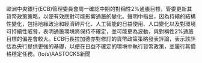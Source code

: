 歐洲中央銀行(ECB)管理委員會周一確認中期的對稱性2%通脹目標，管委更新其貨幣政策策略，以便有效應對可能影響通脹的變化。聲明中指出，因為持續的結構性變化，包括地緣政治和經濟碎片化、人工智能的日益使用、人口變化以及對環境可持續性威脅，表明通脹環境將保持不確定，並可能更為波動，與對稱性2%通脹目標的偏差會較大。ECB行長拉加德亦對修訂的貨幣政策策略發表評論，表示該評估為央行提供更強的基礎，以便在日益不確定的環境中執行貨幣政策，並履行其價格穩定任務。(to/s)AASTOCKS新聞